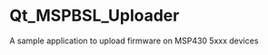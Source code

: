 Qt_MSPBSL_Uploader
==================

A sample application to upload firmware on MSP430 5xxx devices